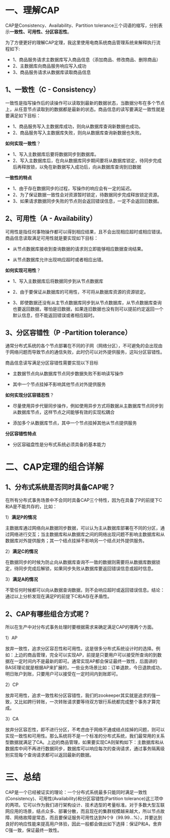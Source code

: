 一、理解CAP
====

CAP是Consistency、Availability、Partition tolerance三个词语的缩写，分别表示**一致性、可用性、分区容忍性**。

为了方便更好的理解CAP定理，我这里使用电商系统商品管理系统来解释执行流程如下:
* 1、商品服务请求主数据库写入商品信息（添加商品、修改商品、删除商品）
* 2、主数据库向商品服务响应写入成功
* 3、商品服务请求从数据库读取商品信息

1、一致性（C - Consistency）
-------

一致性是指写操作后的读操作可以读取到最新的数据状态，当数据分布在多个节点上，从任意节点读取到的数据都是最新的状态。商品信息的读写要满足一致性就是要满足如下目标：

* 1、商品服务写入主数据库成功，则向从数据库查询新数据也成功。
* 2、商品服务写入主数据库失败，则向从数据库查询新数据也失败。

**如何实现一致性**？

* 1、写入主数据库后要将数据同步到数据库。
* 2、写入主数据库后，在向从数据库同步期间要将从数据库锁定，待同步完成后再释放锁，以免在新数据写入成功后，向从数据库查询到旧数据

**一致性的特点**

* 1、由于存在数据同步的过程，写操作的响应会有一定的延迟。
* 2、为了保证数据一致性会对资源暂时锁定，待数据同步完成释放锁定资源。
* 3、如果请求数据同步失败的节点则会返回错误信息，一定不会返回旧数据。

2、可用性（A - Availability）
-----

可用性是指任何事物操作都可以得到相应结果，且不会出现相应超时或相应错误。商品信息读取满足可用性就是要实现如下目标：

* 从节点数据库接收到查询数据的请求则立即能够相应数据查询结果。

* 从节点数据库允许出现响应超时或者相应出错。

**如何实现可用性**？

* 1、写入主数据库后将数据同步到从节点数据库

* 2、由于要保证从数据库的可用性，不可将从数据库资源的资源锁定。

* 3、即使数据还没有从主节点数据库同步到从节点数据库，从节点数据库查询也要返回数据，哪怕是旧数据，如果连旧数据也没有则可以提前约定返回一个默认信息，但不能返回错误或者相应超时。

3、分区容错性（P -Partition tolerance）
------

通常分布式系统的各个节点部署在不同的子网（网络分区），不可避免的会出现由于网络问题而导致节点的通信失败，此时仍可以对外提供服务，这叫分区容错性。

商品信息读写满足分区容错性需要实现以下目标

* 主数据节点向从数据库节点同步数据失败不影响读写操作

* 其中一个节点挂掉不影响其他节点对外提供服务

**如何实现分区容错忍性**？

* 尽量使用异步代替同步操作，例如使用异步方式将数据从主数据库节点同步到从数据库节点，这样节点之间能够有效的实现松耦合

* 添加多个从数据库节点，其中一个节点挂掉其他从节点提供服务

**分区容错性特点**

* 分区容磁盘性是分布式系统必须具备的基本能力

二、CAP定理的组合详解
====

1、分布式系统是否同时具备CAP呢？
------

在所有分布式事务场景中不会同时具备CAP三个特性，因为在具备了P的前提下C和A是不能共存的，比如：

1）**满足P的情况**

主数据库通过网络向从数据同步数据，可以认为主从数据库部署在不同的分区，通过网络进行交互；当主数据库和从数据库之间的网络出现问题不影响主数据库和从数据库对外提供服务；其一个结点挂掉不影响另一个结点对外提供服务。

2）**满足C的情况**

在数据同步的时候为防止向从数据库查询不一致的数据则需要将从数据库数据锁定，待同步完成后解锁，如果同步失败从数据库要返回错误信息或超时信息。

3）**满足A的情况**

不管任何时候都可以向从数据查询数据，则不会响应超时或返回错误信息。结论：通过以上分析发现在满足P的前提下C和A存在矛盾性。

2、CAP有哪些组合方式呢？
------

所以在生产中对分布式事务处理时要根据需求来确定满足CAP的哪两个方面。

1）AP

放弃一致性，追求分区容忍性和可用性。这是很多分布式系统设计时的选择。例如：上边的商品管理，完全可以实现AP，前提是只要用户可以接受所查询的到数据在一定时间内不是最新的即可。通常实现AP都会保证最终一致性，后面讲的BASE理论就是根据AP来扩展的，一些业务场景比如：订单退款，今日退款成功，明日账户到账，只要用户可以接受在一定时间内到账即可。

2）CP

放弃可用性，追求一致性和分区容错性，我们的zookeeper其实就是追求的强一致，又比如跨行转账，一次转账请求要等待双方银行系统都完成整个事务才算完成。

3）CA

放弃分区容忍性，即不进行分区，不考虑由于网络不通或结点挂掉的问题，则可以实现一致性和可用性。那么系统将不是一个标准的分布式系统，我们最常用的关系型数据就满足了CA。上边的商品管理，如果要实现CA则架构如下：主数据库和从数据库中间不再进行数据同步，数据库可以响应每次的查询请求，通过事务隔离级别实现每个查询请求都可以返回最新的数据。

三、总结
====

CAP是一个已经被证实的理论：一个分布式系统最多只能同时满足一致性(Consistency)、可用性(Availability)和分区容错性(Partition tolerance)这三项中的两项。它可以作为我们进行架构设计、技术选型的考量标准。对于多数大型互联网应用的场景，结点众多、部署分散，而且现在的集群规模越来越大，所以节点故障、网络故障是常态，而且要保证服务可用性达到N个9（99.99...%），并要达到良好的响应性能来提高用户体验，因此一般都会做出如下选择：保证P和A，舍弃C强一致，保证最终一致性。

